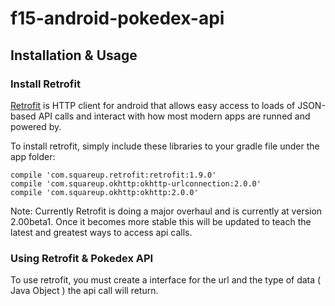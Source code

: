 # f15-android-pokedex-api
## Installation & Usage
### Install Retrofit
[Retrofit](http://square.github.io/retrofit/) is HTTP client for android that allows easy access to loads of JSON-based API calls and interact with how most modern apps are runned and powered by.

To install retrofit, simply include these libraries to your gradle file under the app folder:
```
compile 'com.squareup.retrofit:retrofit:1.9.0'
compile 'com.squareup.okhttp:okhttp-urlconnection:2.0.0'
compile 'com.squareup.okhttp:okhttp:2.0.0'
```
Note: Currently Retrofit is doing a major overhaul and is currently at version 2.00beta1. Once it becomes more stable this will be updated to teach the latest and greatest ways to access api calls.

### Using Retrofit & Pokedex API
To use retrofit, you must create a interface for the url and the type of data ( Java Object ) the api call will return.
